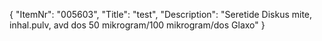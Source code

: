 {
  "ItemNr": "005603",
  "Title": "test",
  "Description": "Seretide Diskus mite, inhal.pulv, avd dos 50 mikrogram/100 mikrogram/dos Glaxo"
}